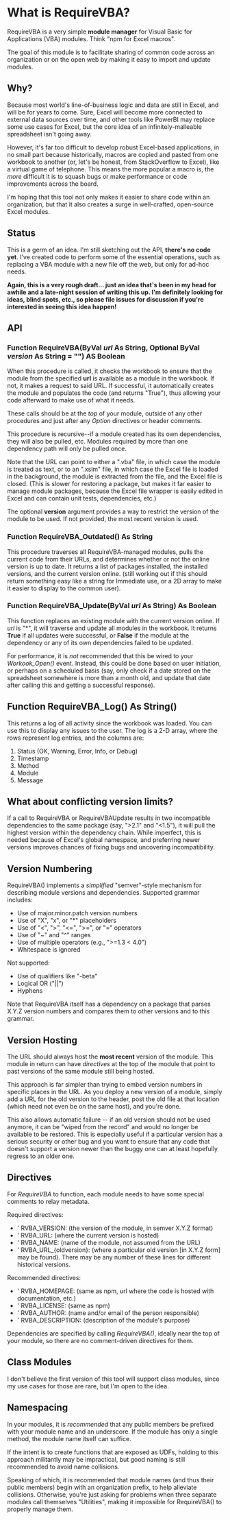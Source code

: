 # What is RequireVBA?
RequireVBA is a very simple **module manager** for Visual Basic for Applications (VBA) modules. Think "npm for Excel macros".

The goal of this module is to facilitate sharing of common code across an organization or on the open web by making it easy to import and update modules.

## Why?
Because most world's line-of-business logic and data are still in Excel, and will be for years to come. Sure, Excel will become more connected to external data sources over time, and other tools like PowerBI may replace some use cases for Excel, but the core idea of an infinitely-malleable spreadsheet isn't going away.

However, it's far too difficult to develop robust Excel-based applications, in no small part because historically, macros are copied and pasted from one workbook to another (or, let's be honest, from StackOverflow to Excel), like a virtual game of telephone. This means the more popular a macro is, the *more* difficult it is to squash bugs or make performance or code improvements across the board.

I'm hoping that this tool not only makes it easier to share code within an organization, but that it also creates a surge in well-crafted, open-source Excel modules.

## Status

This is a germ of an idea. I'm still sketching out the API, **there's no code yet**. I've created code to perform some of the essential operations, such as replacing a VBA module with a new file off the web, but only for ad-hoc needs.

**Again, this is a very rough draft... just an idea that's been in my head for awhile and a late-night session of writing this up. I'm definitely looking for ideas, blind spots, etc., so please file issues for discussion if you're interested in seeing this idea happen!**

## API

### Function RequireVBA(ByVal *url* As String, Optional ByVal *version* As String = "") AS Boolean

When this procedure is called, it checks the workbook to ensure that the module from the specified **url** is available as a module in the workbook. If not, it makes a request to said URL. If successful, it automatically creates the module and populates the code (and returns "True"), thus allowing your code afterward to make use of what it needs.

These calls should be at the *top* of your module, outside of any other procedures and just after any *Option* directives or header comments.

This procedure is recursive--if a module created has its own dependencies, they will also be pulled, etc. Modules required by more than one dependency path will only be pulled once.

Note that the URL can point to either a ".vba" file, in which case the module is treated as text, or to an ".xslm" file, in which case the Excel file is loaded in the background, the module is extracted from the file, and the Excel file is closed. (This is slower for restoring a package, but makes it far easier to manage module packages, because the Excel file wrapper is easily edited in Excel and can contain unit tests, dependencies, etc.)

The optional **version** argument provides a way to restrict the version of the module to be used. If not provided, the most recent version is used.

### Function RequireVBA_Outdated() As String

This procedure traverses all RequireVBA-managed modules, pulls the current code from their URLs, and determines whether or not the online version is up to date. It returns a list of packages installed, the installed versions, and the current version online. (still working out if this should return something easy like a string for Immediate use, or a 2D array to make it easier to display to the common user).

### Function RequireVBA_Update(ByVal *url* As String) As Boolean

This function replaces an existing module with the current version online. If *url* is "*", it will traverse and update all modules in the workbook. It returns **True** if all updates were successful, or **False** if the module at the dependency or any of its own dependencies failed to be updated.

For performance, it is *not* recommended that this be wired to your *Workook_Open()* event. Instead, this could be done based on user initiation, or perhaps on a scheduled basis (say, only check if a date stored on the spreadsheet somewhere is more than a month old, and update that date after calling this and getting a successful response).

## Function RequireVBA_Log() As String()

This returns a log of all activity since the workbook was loaded. You can use this to display any issues to the user. The log is a 2-D array, where the rows represent log entries, and the columns are:
  1. Status (OK, Warning, Error, Info, or Debug)
  2. Timestamp
  3. Method
  4. Module
  5. Message

## What about conflicting version limits?

If a call to RequireVBA or RequireVBAUpdate results in two incompatible dependencies to the same package (say, ">2.1" and "<1.5"), it will pull the highest version within the dependency chain. While imperfect, this is needed because of Excel's global namespace, and preferring newer versions improves chances of fixing bugs and uncovering incompatibility.

## Version Numbering

RequireVBA() implements a *simplified* "semver"-style mechanism for describing module versions and dependencies. Supported grammar includes:
  - Use of major.minor.patch version numbers
  - Use of "X", "x", or "*" placeholders
  - Use of "<", ">", "<=", ">=", or "=" operators
  - Use of "~" and "^" ranges
  - Use of multiple operators (e.g., ">=1.3 < 4.0")
  - Whitespace is ignored

Not supported:
  - Use of qualifiers like "-beta"
  - Logical OR ("||")
  - Hyphens

Note that RequireVBA itself has a dependency on a package that parses X.Y.Z version numbers and compares them to other versions and to this grammar.

## Version Hosting

The URL should always host the **most recent** version of the module. This module in return can have *directives* at the top of the module that point to past versions of the same module still being hosted.

This approach is far simpler than trying to embed version numbers in specific places in the URL. As you deploy a new version of a module, simply add a URL for the old version to the header, post the old file at that location (which need not even be on the same host), and you're done.

This also allows automatic failure -- if an old version should not be used anymore, it can be "wiped from the record" and would no longer be available to be restored. This is especially useful if a particular version has a serious security or other bug and you want to ensure that any code that doesn't support a version newer than the buggy one can at least hopefully regress to an older one.

## Directives

For *RequireVBA* to function, each module needs to have some special comments to relay metadata.

Required directives:
  - ' RVBA_VERSION:			(the version of the module, in semver X.Y.Z format)
  - ' RVBA_URL: 			(where the current version is hosted)
  - ' RVBA_NAME: 			(name of the module, not assumed from the URL)
  - ' RVBA_URL_{oldversion}: (where a particular old version [in X.Y.Z form] may be found). There may be any number of these lines for different historical versions.

Recommended directives:
  - ' RVBA_HOMEPAGE:		(same as npm, url where the code is hosted with documentation, etc.)
  - ' RVBA_LICENSE:			(same as npm)
  - ' RVBA_AUTHOR:			(name and/or email of the person responsible)
  - ' RVBA_DESCRIPTION:		(description of the module's purpose)

Dependencies are specified by calling *RequireVBA()*, ideally near the top of your module, so there are no comment-driven directives for them.

## Class Modules

I don't believe the first version of this tool will support class modules, since my use cases for those are rare, but I'm open to the idea.

## Namespacing

In your modules, it is *recommended* that any public members be prefixed with your module name and an underscore. If the module has only a single method, the module name itself can suffice.

If the intent is to create functions that are exposed as UDFs, holding to this approach militantly may be impractical, but good naming is still recommended to avoid name collisions.

Speaking of which, it is recommended that module names (and thus their public members) begin with an organization prefix, to help alleviate collisions. Otherwise, you're just asking for problems when three separate modules call themselves "Utilities", making it impossible for RequireVBA() to properly manage them.

